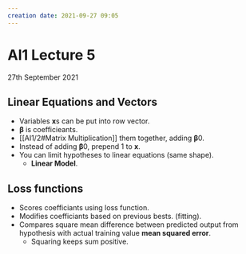 ```yaml
---
creation date: 2021-09-27 09:05
---
```

#  AI1 Lecture 5
27th September 2021

## Linear Equations and Vectors
- Variables **x**s can be put into row vector.
- **β** is coefficieants.
- [[AI1/2#Matrix Multiplication]] them together, adding **β**0.
- Instead of adding **β**0, prepend 1 to **x**.
- You can limit hypotheses to linear equations (same shape).
	- **Linear Model**.
	
## Loss functions
- Scores coefficiants using loss function.
- Modifies coefficiants based on previous bests. (fitting).
- Compares square mean difference between predicted output from hypothesis with actual training value **mean squared error**.
	- Squaring keeps sum positive.
